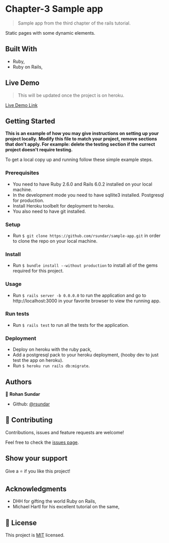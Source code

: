 # Chapter-3 Sample app

> Sample app from the third chapter of the rails tutorial.


Static pages with some dynamic elements.

## Built With

- Ruby,
- Ruby on Rails,

## Live Demo

> This will be updated once the project is on heroku.

[Live Demo Link](https://ancient-springs-06062.herokuapp.com)


## Getting Started

**This is an example of how you may give instructions on setting up your project locally.**
**Modify this file to match your project, remove sections that don't apply. For example: delete the testing section if the currect project doesn't require testing.**


To get a local copy up and running follow these simple example steps.

### Prerequisites

- You need to have Ruby 2.6.0 and Rails 6.0.2 installed on your local machine.
- In the development mode you need to have sqllite3 installed. Postgresql for production.
- Install Heroku toolbelt for deployment to heroku.
- You also need to have git installed.

### Setup

- Run `$ git clone https://github.com/rsundar/sample-app.git` in order to clone the repo on your local machine.

### Install

- Run `$ bundle install --without production` to install all of the gems required for this project.

### Usage

- Run `$ rails server -b 0.0.0.0` to run the application and go to http://localhost:3000 in your favorite browser to view the running app.

### Run tests

- Run `$ rails test` to run all the tests for the application.

### Deployment

- Deploy on heroku with the ruby pack,
- Add a postgresql pack to your heroku deployment, (hooby dev to just test the app on heroku).
- Run `$ heroku run rails db:migrate`.

## Authors

👤 **Rohan Sundar**

- Github: [@rsundar](https://github.com/rsundar)


## 🤝 Contributing

Contributions, issues and feature requests are welcome!

Feel free to check the [issues page](issues/).

## Show your support

Give a ⭐️ if you like this project!

## Acknowledgments

- DHH for gifting the world Ruby on Rails,
- Michael Hartl for his excellent tutorial on the same,

## 📝 License

This project is [MIT](lic.url) licensed.
